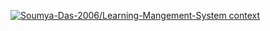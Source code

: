[![Soumya-Das-2006/Learning-Mangement-System context](https://badge.forgithub.com/Soumya-Das-2006/Learning-Mangement-System)](https://uithub.com/Soumya-Das-2006/Learning-Mangement-System)
